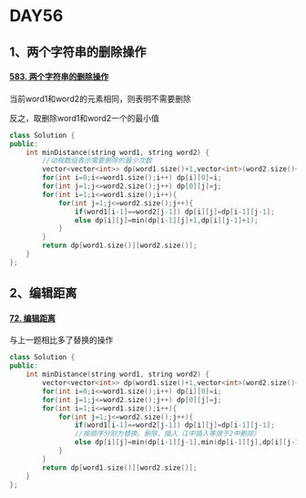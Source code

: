 # DAY56

## 1、两个字符串的删除操作

#### [583. 两个字符串的删除操作](https://leetcode.cn/problems/delete-operation-for-two-strings/)

当前word1和word2的元素相同，则表明不需要删除

反之，取删除word1和word2一个的最小值

```c++
class Solution {
public:
    int minDistance(string word1, string word2) {
        //动规数组表示需要删除的最少次数
        vector<vector<int>> dp(word1.size()+1,vector<int>(word2.size()+1));
        for(int i=0;i<=word1.size();i++) dp[i][0]=i;
        for(int j=1;j<=word2.size();j++) dp[0][j]=j;
        for(int i=1;i<=word1.size();i++){
            for(int j=1;j<=word2.size();j++){
                if(word1[i-1]==word2[j-1]) dp[i][j]=dp[i-1][j-1];
                else dp[i][j]=min(dp[i-1][j]+1,dp[i][j-1]+1);
            }
        }
        return dp[word1.size()][word2.size()];
    }
};
```



## 2、编辑距离

#### [72. 编辑距离](https://leetcode.cn/problems/edit-distance/)

与上一题相比多了替换的操作

```c++
class Solution {
public:
    int minDistance(string word1, string word2) {
        vector<vector<int>> dp(word1.size()+1,vector<int>(word2.size()+1));
        for(int i=0;i<=word1.size();i++) dp[i][0]=i;
        for(int j=1;j<=word2.size();j++) dp[0][j]=j;
        for(int i=1;i<=word1.size();i++){
            for(int j=1;j<=word2.size();j++){
                if(word1[i-1]==word2[j-1]) dp[i][j]=dp[i-1][j-1];
                //按顺序分别为替换、删除、插入（1中插入等效于2中删除）
                else dp[i][j]=min(dp[i-1][j-1],min(dp[i-1][j],dp[i][j-1]))+1;
            }
        }
        return dp[word1.size()][word2.size()];
    }
};
```

